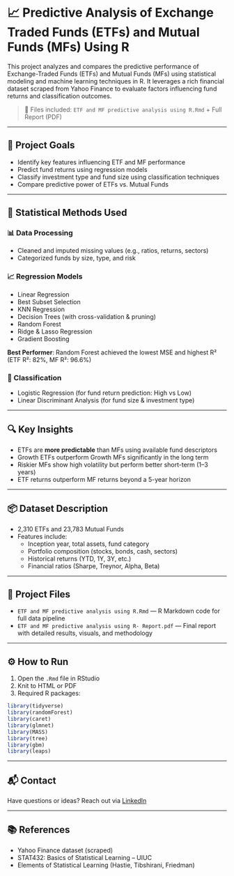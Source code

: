 # 📈 Predictive Analysis of Exchange Traded Funds (ETFs) and Mutual Funds (MFs) Using R

This project analyzes and compares the predictive performance of Exchange-Traded Funds (ETFs) and Mutual Funds (MFs) using statistical modeling and machine learning techniques in R. It leverages a rich financial dataset scraped from Yahoo Finance to evaluate factors influencing fund returns and classification outcomes.

> 📁 Files included: `ETF and MF predictive analysis using R.Rmd` + Full Report (PDF)

---

## 🎯 Project Goals

- Identify key features influencing ETF and MF performance
- Predict fund returns using regression models
- Classify investment type and fund size using classification techniques
- Compare predictive power of ETFs vs. Mutual Funds

---

## 🧪 Statistical Methods Used

### 📊 Data Processing
- Cleaned and imputed missing values (e.g., ratios, returns, sectors)
- Categorized funds by size, type, and risk

### 📈 Regression Models
- Linear Regression
- Best Subset Selection
- KNN Regression
- Decision Trees (with cross-validation & pruning)
- Random Forest
- Ridge & Lasso Regression
- Gradient Boosting

**Best Performer**: Random Forest achieved the lowest MSE and highest R² (ETF R²: 82%, MF R²: 96.6%)

### 🧠 Classification
- Logistic Regression (for fund return prediction: High vs Low)
- Linear Discriminant Analysis (for fund size & investment type)

---

## 🔍 Key Insights

- ETFs are **more predictable** than MFs using available fund descriptors
- Growth ETFs outperform Growth MFs significantly in the long term
- Riskier MFs show high volatility but perform better short-term (1–3 years)
- ETF returns outperform MF returns beyond a 5-year horizon

---

## 📦 Dataset Description

- 2,310 ETFs and 23,783 Mutual Funds
- Features include:
  - Inception year, total assets, fund category
  - Portfolio composition (stocks, bonds, cash, sectors)
  - Historical returns (YTD, 1Y, 3Y, etc.)
  - Financial ratios (Sharpe, Treynor, Alpha, Beta)

---

## 📂 Project Files

- `ETF and MF predictive analysis using R.Rmd` — R Markdown code for full data pipeline
- `ETF and MF predictive analysis using R- Report.pdf` — Final report with detailed results, visuals, and methodology

---

## ⚙️ How to Run

1. Open the `.Rmd` file in RStudio
2. Knit to HTML or PDF
3. Required R packages:
```r
library(tidyverse)
library(randomForest)
library(caret)
library(glmnet)
library(MASS)
library(tree)
library(gbm)
library(leaps)
```

---

## 📬 Contact

Have questions or ideas? Reach out via [LinkedIn](https://www.linkedin.com/in/prannoy-k)

---

## 📚 References

- Yahoo Finance dataset (scraped)
- STAT432: Basics of Statistical Learning – UIUC
- Elements of Statistical Learning (Hastie, Tibshirani, Friedman)
